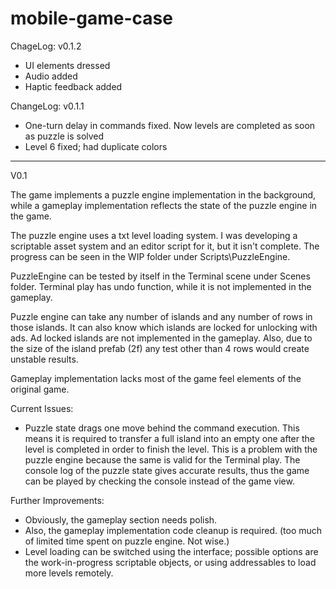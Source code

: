 # mobile-game-case

ChageLog: v0.1.2
* UI elements dressed
* Audio added
* Haptic feedback added

ChangeLog: v0.1.1
* One-turn delay in commands fixed. Now levels are completed as soon as puzzle is solved
* Level 6 fixed; had duplicate colors


----

V0.1

The game implements a puzzle engine implementation in the background, while a gameplay implementation reflects the state of the puzzle engine in the game. 

The puzzle engine uses a txt level loading system. I was developing a scriptable asset system and an editor script for it, but it isn't complete. The progress can be seen in the WIP folder under Scripts\PuzzleEngine.

PuzzleEngine can be tested by itself in the Terminal scene under Scenes folder. Terminal play has undo function, while it is not implemented in the gameplay.

Puzzle engine can take any number of islands and any number of rows in those islands. It can also know which islands are locked for unlocking with ads. Ad locked islands are not implemented in the gameplay. Also, due to the size of the island prefab (2f) any test other than 4 rows would create unstable results.

Gameplay implementation lacks most of the game feel elements of the original game.

Current Issues:

* Puzzle state drags one move behind the command execution. This means it is required to transfer a full island into an empty one after the level is completed in order to finish the level. This is a problem with the puzzle engine because the same is valid for the Terminal play. The console log of the puzzle state gives accurate results, thus the game can be played by checking the console instead of the game view.

Further Improvements:

* Obviously, the gameplay section needs polish.
* Also, the gameplay implementation code cleanup is required. (too much of limited time spent on puzzle engine. Not wise.)
* Level loading can be switched using the interface; possible options are the work-in-progress scriptable objects, or using addressables to load more levels remotely.

